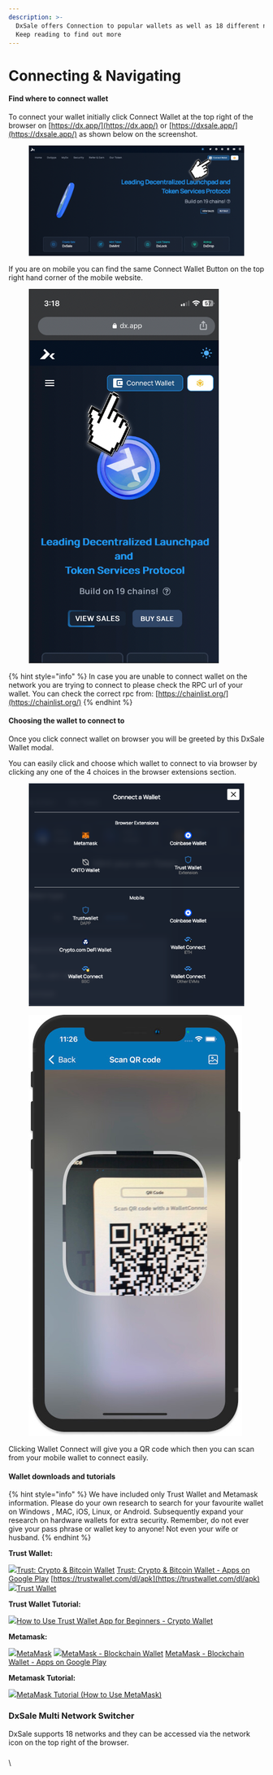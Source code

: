 ```yaml
---
description: >-
  DxSale offers Connection to popular wallets as well as 18 different networks.
  Keep reading to find out more
---
```


# Connecting & Navigating

#### Find where to connect wallet <a href="#find-where-to-connect-wallet" id="find-where-to-connect-wallet"></a>

To connect your wallet initially click Connect Wallet at the top right of the browser on [https://dx.app/](https://dx.app/) or [https://dxsale.app/](https://dxsale.app/) as shown below on the screenshot.



<figure><img src="../.gitbook/assets/image (6) (5).png" alt=""><figcaption></figcaption></figure>

If you are on mobile you can find the same Connect Wallet Button on the top right hand corner of the mobile website.

<figure><img src="../.gitbook/assets/image (5) (3).png" alt=""><figcaption></figcaption></figure>

{% hint style="info" %}
In case you are unable to connect wallet on the network you are trying to connect to please check the RPC url of your wallet. You can check the correct rpc from: [https://chainlist.org/](https://chainlist.org/)
{% endhint %}

#### Choosing the wallet to connect to <a href="#choosing-the-wallet-to-connect-to" id="choosing-the-wallet-to-connect-to"></a>

Once you click connect wallet on browser you will be greeted by this DxSale Wallet modal.

You can easily click and choose which wallet to connect to via browser by clicking any one of the 4 choices in the browser extensions section.

<figure><img src="../.gitbook/assets/image (13) (2).png" alt=""><figcaption></figcaption></figure>

<figure><img src="../.gitbook/assets/image (16) (1).png" alt=""><figcaption></figcaption></figure>

Clicking Wallet Connect will give you a QR code which then you can scan from your mobile wallet to connect easily.

&#x20;

#### Wallet downloads and tutorials <a href="#wallet-downloads-and-tutorials" id="wallet-downloads-and-tutorials"></a>

{% hint style="info" %}
We have included only Trust Wallet and Metamask information. Please do your own research to search for your favourite wallet on Windows , MAC, iOS, Linux, or Android. Subsequently expand your research on hardware wallets for extra security. Remember, do not ever give your pass phrase or wallet key to anyone! Not even your wife or husband.
{% endhint %}

**Trust Wallet:**

[![](https://apps.apple.com/favicon.ico)‎Trust: Crypto & Bitcoin Wallet](https://apps.apple.com/app/apple-store/id1288339409?mt=8) [Trust: Crypto & Bitcoin Wallet - Apps on Google Play](https://play.google.com/store/apps/details?id=com.wallet.crypto.trustapp\&referrer=utm\_source%3Dwebsite) [https://trustwallet.com/dl/apk](https://trustwallet.com/dl/apk) [![](https://ssl.gstatic.com/chrome/webstore/images/icon\_48px.png)Trust Wallet](https://chrome.google.com/webstore/detail/trust-wallet/egjidjbpglichdcondbcbdnbeeppgdph)

**Trust Wallet Tutorial:**

![](https://www.youtube.com/s/desktop/00d32223/img/favicon\_32x32.png)[How to Use Trust Wallet App for Beginners - Crypto Wallet](https://www.youtube.com/watch?v=BdWCVKINwKc)

**Metamask:**

[![](https://ssl.gstatic.com/chrome/webstore/images/icon\_48px.png)MetaMask](https://chrome.google.com/webstore/detail/metamask/nkbihfbeogaeaoehlefnkodbefgpgknn) [![](https://apps.apple.com/favicon.ico)‎MetaMask - Blockchain Wallet](https://metamask.app.link/skAH3BaF99) [MetaMask - Blockchain Wallet - Apps on Google Play](https://metamask.app.link/bxwkE8oF99)

**Metamask Tutorial:**

![](https://www.youtube.com/s/desktop/00d32223/img/favicon\_32x32.png)[MetaMask Tutorial (How to Use MetaMask)](https://www.youtube.com/watch?v=tw-tQD0jztE)



### DxSale Multi Network Switcher <a href="#dxsale-multi-network-switcher" id="dxsale-multi-network-switcher"></a>

DxSale supports 18 networks and they can be accessed via the network icon on the top right of the browser.

### &#x20;<a href="#dxmint" id="dxmint"></a>

\
